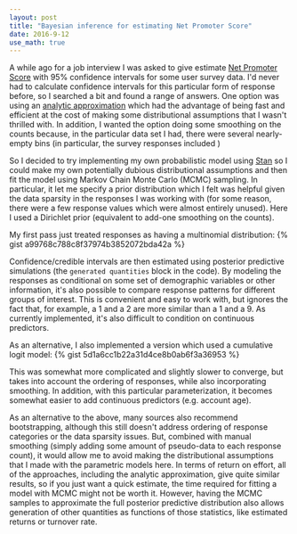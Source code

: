 ```yaml
---
layout: post
title: "Bayesian inference for estimating Net Promoter Score"
date: 2016-9-12
use_math: true
---
```


A while ago for a job interview I was asked to give estimate [Net Promoter Score]() with 95% confidence intervals for some user survey data. I'd never had to calculate confidence intervals for this particular form of response before, so I searched a bit and found a range of answers. One option was using an [analytic approximation](http://stats.stackexchange.com/questions/18603) which had the advantage of being fast and efficient at the cost of making some distributional assumptions that I wasn't thrilled with. In addition, I wanted the option doing some smoothing on the counts because, in the particular data set I had, there were several nearly-empty bins (in particular, the survey responses included )

So I decided to try implementing my own probabilistic model using [Stan](http://mc-stan.org/) so I could make my own potentially dubious distributional assumptions and then fit the model using Markov Chain Monte Carlo (MCMC) sampling. In particular, it let me specify a prior distribution which I felt was helpful given the data sparsity in the responses I was working with (for some reason, there were a few response values which were almost entirely unused). Here I used a Dirichlet prior (equivalent to add-one smoothing on the counts).

My first pass just treated responses as having a multinomial distribution:
{% gist a99768c788c8f37974b3852072bda42a %}

Confidence/credible intervals are then estimated using posterior predictive simulations (the `generated quantities` block in the code). By modeling the responses as conditional on some set of demographic variables or other information, it's also possible to compare response patterns for different groups of interest. This is convenient and easy to work with, but ignores the fact that, for example, a 1 and a 2 are more similar than a 1 and a 9. As currently implemented, it's also difficult to condition on continuous predictors.

As an alternative, I also implemented a version which used a cumulative logit model:
{% gist 5d1a6cc1b22a31d4ce8b0ab6f3a36953 %}

This was somewhat more complicated and slightly slower to converge, but takes into account the ordering of responses, while also incorporating smoothing. In addition, with this particular parameterization, it becomes somewhat easier to add continuous predictors (e.g. account age).


As an alternative to the above, many sources also recommend bootstrapping, although this still doesn't address ordering of response categories or the data sparsity issues. But, combined with manual smoothing (simply adding some amount of pseudo-data to each response count), it would allow me to avoid making the distributional assumptions that I made with the parametric models here. In terms of return on effort, all of the approaches, including the analytic approximation, give quite similar results, so if you just want a quick estimate, the time required for fitting a model with MCMC might not be worth it. However, having the MCMC samples to approximate the full posterior predictive distribution also allows generation of other quantities as functions of those statistics, like estimated returns or turnover rate.
